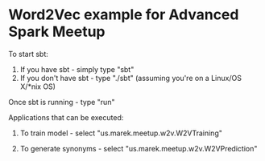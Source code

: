 # Word2Vec example for Advanced Spark Meetup

To start sbt:

1) If you have sbt - simply type "sbt"
2) If you don't have sbt - type "./sbt" (assuming you're on a Linux/OS X/*nix OS)

Once sbt is running - type "run"

Applications that can be executed:

1) To train model - select "us.marek.meetup.w2v.W2VTraining"

2) To generate synonyms - select "us.marek.meetup.w2v.W2VPrediction"

